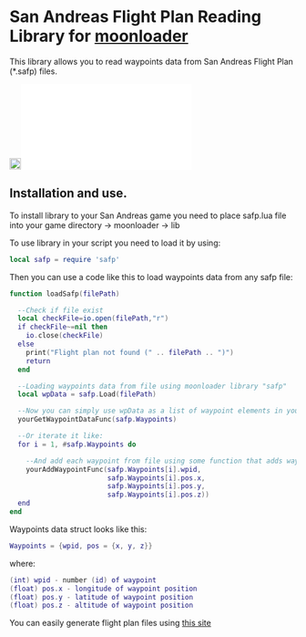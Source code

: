 # San Andreas Flight Plan Reading Library for [moonloader](https://www.blast.hk/threads/13305/)
This library allows you to read waypoints data from San Andreas Flight Plan (*.safp) files.

[<img src="https://github.com/user-attachments/assets/2f5ef873-bfea-435d-b243-36fb2ca114ed" width="20">](README_RUS.md)![Russian language ReadMe](README_RUS.md)


## Installation and use.
To install library to your San Andreas game you need to place safp.lua file into your game directory -> moonloader -> lib

To use library in your script you need to load it by using:

```lua
local safp = require 'safp'
```

Then you can use a code like this to load waypoints data from any safp file: 

```lua
function loadSafp(filePath)

  --Check if file exist
  local checkFile=io.open(filePath,"r")
  if checkFile~=nil then
    io.close(checkFile)
  else
    print("Flight plan not found (" .. filePath .. ")")
    return
  end

  --Loading waypoints data from file using moonloader library "safp"
  local wpData = safp.Load(filePath)

  --Now you can simply use wpData as a list of waypoint elements in your function
  yourGetWaypointDataFunc(safp.Waypoints)

  --Or iterate it like:
  for i = 1, #safp.Waypoints do

    --And add each waypoint from file using some function that adds waypoints into your scrip:
    yourAddWaypointFunc(safp.Waypoints[i].wpid,
                        safp.Waypoints[i].pos.x,
                        safp.Waypoints[i].pos.y,
                        safp.Waypoints[i].pos.z))
  end
end
```

Waypoints data struct looks like this:

```lua
Waypoints = {wpid, pos = {x, y, z}} 
```

where:

```lua
(int) wpid - number (id) of waypoint
(float) pos.x - longitude of waypoint position
(float) pos.y - latitude of waypoint position
(float) pos.z - altitude of waypoint position
```

You can easily generate flight plan files using [this site](http://sampmap.ru/samap)
